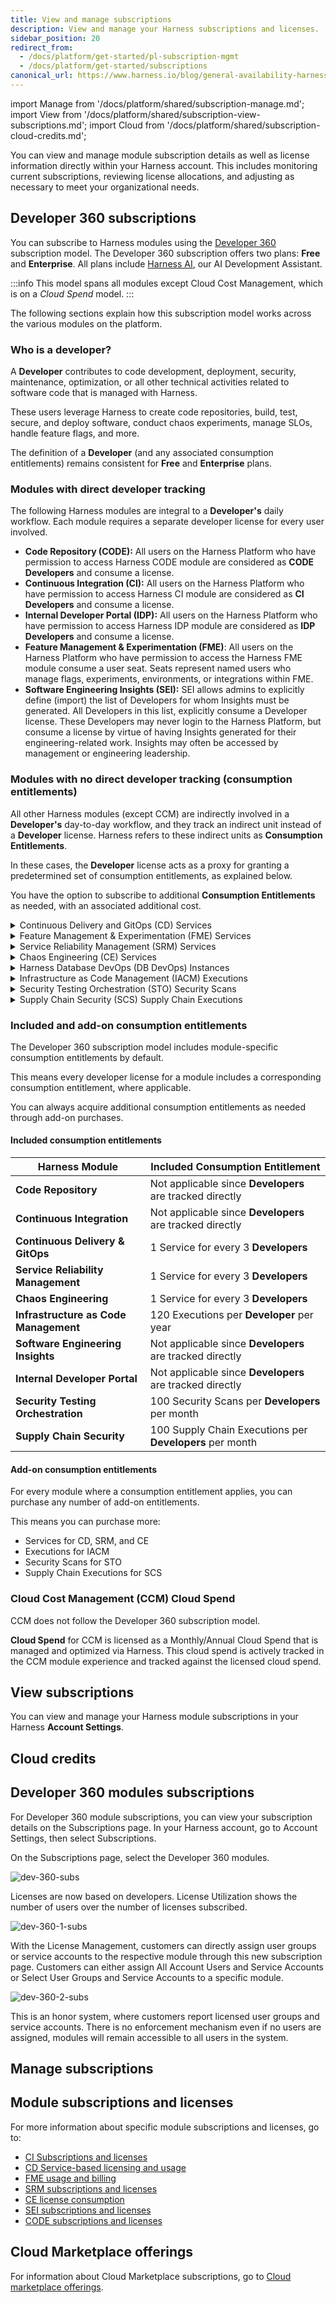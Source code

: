 ```yaml
---
title: View and manage subscriptions
description: View and manage your Harness subscriptions and licenses.
sidebar_position: 20
redirect_from:
  - /docs/platform/get-started/pl-subscription-mgmt
  - /docs/platform/get-started/subscriptions
canonical_url: https://www.harness.io/blog/general-availability-harness-developer-hub-hdh
---
```


import Manage from '/docs/platform/shared/subscription-manage.md';
import View from '/docs/platform/shared/subscription-view-subscriptions.md';
import Cloud from '/docs/platform/shared/subscription-cloud-credits.md';

You can view and manage module subscription details as well as license information directly within your Harness account. This includes monitoring current subscriptions, reviewing license allocations, and adjusting as necessary to meet your organizational needs.

## Developer 360 subscriptions

You can subscribe to Harness modules using the [Developer 360](https://www.harness.io/pricing) subscription model. The Developer 360 subscription offers two plans: **Free** and **Enterprise**. All plans include [Harness AI](/docs/category/harness-ai), our AI Development Assistant.

:::info
This model spans all modules except Cloud Cost Management, which is on a *Cloud Spend* model.
:::

The following sections explain how this subscription model works across the various modules on the platform.

### Who is a developer?

A **Developer**  contributes to code development, deployment, security, maintenance, optimization, or all other technical activities related to software code that is managed with Harness.

These users leverage Harness to create code repositories, build, test, secure, and deploy software, conduct chaos experiments, manage SLOs, handle feature flags, and more.

The definition of a **Developer** (and any associated consumption entitlements) remains consistent for **Free** and **Enterprise** plans.

### Modules with direct developer tracking

The following Harness modules are integral to a **Developer's** daily workflow. Each module requires a separate developer license for every user involved.

- **Code Repository (CODE):** All users on the Harness Platform who have permission to access Harness CODE module are considered as **CODE Developers** and consume a license.
- **Continuous Integration (CI):** All users on the Harness Platform who have permission to access Harness CI module are considered as **CI Developers** and consume a license.
- **Internal Developer Portal (IDP):** All users on the Harness Platform who have permission to access Harness IDP module are considered as **IDP Developers** and consume a license.
- **Feature Management & Experimentation (FME)**: All users on the Harness Platform who have permission to access the Harness FME module consume a user seat. Seats represent named users who manage flags, experiments, environments, or integrations within FME.
- **Software Engineering Insights (SEI):** SEI allows admins to explicitly define (import) the list of Developers for whom Insights must be generated. All Developers in this list, explicitly consume a Developer license. These Developers may never login to the Harness Platform, but consume a license by virtue of having Insights generated for their engineering-related work. Insights may often be accessed by management or engineering leadership.


### Modules with no direct developer tracking (consumption entitlements)

All other Harness modules (except CCM) are indirectly involved in a **Developer's** day-to-day workflow, and they track an indirect unit instead of a **Developer** license. Harness refers to these indirect units as **Consumption Entitlements**.

In these cases, the **Developer** license acts as a proxy for granting a predetermined set of consumption entitlements, as explained below.

You have the option to subscribe to additional **Consumption Entitlements** as needed, with an associated additional cost.

<details>
<summary>Continuous Delivery and GitOps (CD) Services</summary>

CD deploys software services onto infrastructure platforms spanning traditional VMs, Kubernetes, public cloud platforms, serverless functions, and other custom deployment targets. A **Service** is an independent unit of software you track and manage through Harness CD and GitOps. This typically maps to:

- A service in Kubernetes.
- A containerized service on a cloud (such as AWS ECS, Azure ACS, or Google Container Engine).
- A VM in the traditional VM-based apps.
- Five serverless functions in serverless environments.

CD tracks **Service** license consumption instead of **Developers**. All **Service** licenses are tracked over a *last 30 days* active window. For more information about CD services and how they are tracked, go to [Service licensing for CD](https://developer.harness.io/docs/continuous-delivery/get-started/service-licensing-for-cd/).

</details>
<details>
<summary>Feature Management & Experimentation (FME) Services</summary>

Feature Management & Experimentation (FME) tracks license consumption using **Monthly Tracked Keys (MTKs)** and **User Seats**.

- Monthly Tracked Keys (MTKs) represent the number of unique traffic type identifiers (e.g. `anonymous`) evaluated by FME SDKs in a given month. This measures feature flag and experiment usage at scale. For example, if your app evaluates flags for 500,000 unique end users in September, that counts as 500,000 MTKs toward your subscription.
- User Seats represent the named users (team members) who log into Harness FME to manage flags, experiments, environments, or integrations. Each active user account with access to FME consumes one seat.

FME also enforces service limits for projects, environments, flags, segments, and more to ensure reliability. These limits are not billed, but can be raised by contacting [Harness Support](/docs/feature-management-experimentation/fme-support/).

</details>
<details>
<summary>Service Reliability Management (SRM) Services</summary>

SRM helps manage SLOs/SLIs for various services in an R&D organization. A **Service** is an independent unit of software you track & manage through Harness SRM. This typically maps to:

- A service in Kubernetes.
- A containerized service on a cloud (such as AWS ECS or Azure ACS or Google Container Engine).
- A VM in the traditional VM-based apps.
- Five serverless functions in serverless environments.

SRM tracks **Service** license consumption, instead of **Developers**. All Service licenses are tracked over a *last 30 days* active window.

</details>

<details>
<summary>Chaos Engineering (CE) Services</summary>

Chaos Engineering (CE) makes it easy to run chaos experiments across diverse services within an R&D organization, aimed at enhancing their resilience. A **Service** represents an autonomous software unit managed and tracked through Harness CE. This typically maps to:

- A service in Kubernetes.
- A containerized service on a cloud (such as AWS ECS, Azure ACS, or Google Container Engine).
- A VM in the traditional VM-based apps.
- Five serverless functions in serverless environments.

CE tracks **Service** license consumption, instead of **Developers**. All Service licenses are tracked over a *last 30 days* active window.

For more information about CE services and how they are tracked, go to [Service licensing for CE](https://developer.harness.io/docs/chaos-engineering/use-harness-ce/license-consumption/).

</details>

<details>
<summary>Harness Database DevOps (DB DevOps) Instances</summary>

Harness Database DevOps is a database lifecycle and deployment management module that licenses consumption on a **per Database Instance** basis under the dev360 model.  

Each provisioned DB Instance is considered a licensed unit and consumes one DB Instance entitlement; pricing scales with the number of deployed instances. Subscription details (plan type, subscribed instance limits, start & expiry dates, and live usage metrics) are available in **Account Settings → Subscriptions**. 

For purchases, add-ons, or assistance with renewal or sizing, contact the [Harness Sales Team](https://www.harness.io/company/contact-sales) or open a ticket via the [Harness Support Portal](https://support.harness.io).  

</details>

<details>
<summary>Infrastructure as Code Management (IACM) Executions</summary>

An IACM **Execution** is counted as every successful IACM stage execution that uses an Infrastructure Provider's `apply` command (such as `terraform apply`) and results in resource changes.

IACM tracks **Executions** license consumption, instead of **Developers**.

</details>

<details>
<summary>Security Testing Orchestration (STO) Security Scans</summary>

A **Security Scan** is defined as the execution of the Security Testing Orchestration (STO) step within a pipeline. This involves scanning a **Target** for security vulnerabilities. A target can be a repository, container image, configuration, or live application.

STO tracks **Security Scans** license consumption, instead of **Developers**. **Security Scans** are tracked over a *last 30 days* active window.

</details>

<details>
<summary>Supply Chain Security (SCS) Supply Chain Executions</summary>

A **Supply Chain Execution** is defined as the execution of the Supply Chain Security (SCS) step in a pipeline. Generating SBOMs, enforcing SBOM policies, generating SLSA provenance, or verifying SLSA provenance are all counted as unique SCS steps.

SCS tracks **Supply Chain Executions** license consumption, instead of **Developers**. **Supply Chain Executions** are tracked over a *last 30 days* active window.

</details>

### Included and add-on consumption entitlements

The Developer 360 subscription model includes module-specific consumption entitlements by default.

This means every developer license for a module includes a corresponding consumption entitlement, where applicable.

You can always acquire additional consumption entitlements as needed through add-on purchases.

#### Included consumption entitlements

| Harness Module | Included Consumption Entitlement |
|----------------|----------------------------------|
| **Code Repository** | Not applicable since **Developers** are tracked directly|
| **Continuous Integration** | Not applicable since **Developers** are tracked directly|
| **Continuous Delivery & GitOps** | 1 Service for every 3 **Developers** |
| **Service Reliability Management** | 1 Service for every 3 **Developers** |
| **Chaos Engineering** | 1 Service for every 3 **Developers** |
| **Infrastructure as Code Management** | 120 Executions per **Developer** per year|
| **Software Engineering Insights** | Not applicable since **Developers** are tracked directly |
| **Internal Developer Portal** | Not applicable since **Developers** are tracked directly|
| **Security Testing Orchestration** | 100 Security Scans per **Developers** per month |
| **Supply Chain Security** | 100 Supply Chain Executions per **Developers** per month|

#### Add-on consumption entitlements

For every module where a consumption entitlement applies, you can purchase any number of add-on entitlements.

This means you can purchase more:

- Services for CD, SRM, and CE
- Executions for IACM
- Security Scans for STO
- Supply Chain Executions for SCS

### Cloud Cost Management (CCM) Cloud Spend

CCM does not follow the Developer 360 subscription model.

**Cloud Spend** for CCM is licensed as a Monthly/Annual Cloud Spend that is managed and optimized via Harness. This cloud spend is actively tracked in the CCM module experience and tracked against the licensed cloud spend.

## View subscriptions

You can view and manage your Harness module subscriptions in your Harness **Account Settings**.

<View />

## Cloud credits

<Cloud />

## Developer 360 modules subscriptions

For Developer 360 module subscriptions, you can view your subscription details on the Subscriptions page. In your Harness account, go to Account Settings, then select Subscriptions.

On the Subscriptions page, select the Developer 360 modules.

![dev-360-subs](../static/dev-360.png)

Licenses are now based on developers. License Utilization shows the number of users over the number of licenses subscribed.

![dev-360-1-subs](../static/dev-360-1.png)

With the License Management, customers can directly assign user groups or service accounts to the respective module through this new subscription page. Customers can either assign All Account Users and Service Accounts or Select User Groups and Service Accounts to a specific module.

![dev-360-2-subs](../static/dev-360-2.png)

This is an honor system, where customers report licensed user groups and service accounts. There is no enforcement mechanism even if no users are assigned, modules will remain accessible to all users in the system.

## Manage subscriptions

<Manage />

## Module subscriptions and licenses

For more information about specific module subscriptions and licenses, go to:

- [CI Subscriptions and licenses](/docs/continuous-integration/get-started/ci-subscription-mgmt/)
- [CD Service-based licensing and usage](/docs/continuous-delivery/get-started/service-licensing-for-cd)
- [FME usage and billing](/docs/feature-management-experimentation/management-and-administration/account-usage)
- [SRM subscriptions and licenses](/docs/service-reliability-management/get-started/srm-subscription-licensing)
- [CE license consumption](/docs/chaos-engineering/guides/license-consumption)
- [SEI subscriptions and licenses](/docs/software-engineering-insights/harness-sei/get-started/sei-subscription-and-licensing)
- [CODE subscriptions and licenses](/docs/code-repository/get-started/cr-subscription-mgmt)

## Cloud Marketplace offerings

For information about Cloud Marketplace subscriptions, go to [Cloud marketplace offerings](/docs/category/cloud-marketplace-offerings).
